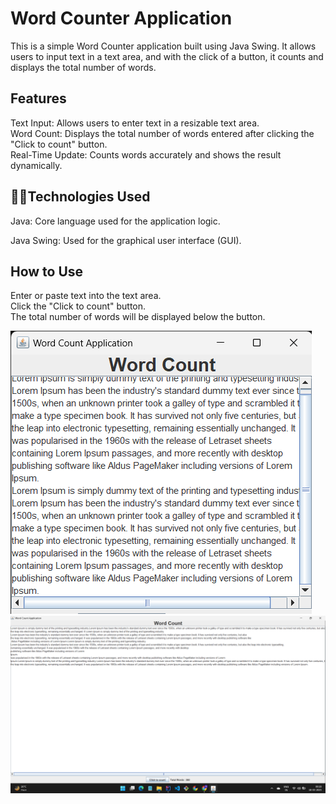 <h1>Word Counter Application </h1> This is a simple Word Counter application built using Java Swing. It allows users to input text in a text area, and with the click of a button, it counts and displays the total number of words.

<h2>Features </h2>Text Input: Allows users to enter text in a resizable text area.<br> Word Count: Displays the total number of words entered after clicking the "Click to count" button. <br>Real-Time Update: Counts words accurately and shows the result dynamically. 

<h2>👩‍💻Technologies Used</h2> 

Java: Core language used for the application logic. <br>

Java Swing: Used for the graphical user interface (GUI). 

<h2>How to Use</h2> 

Enter or paste text into the text area.<br> Click the "Click to count" button. <br>The total number of words will be displayed below the button.

![Image description](Word%20Count%20Application%20%2018-03-2025%2000_14_48.png)
![Image description](Screenshot%20(14).png)
